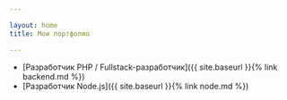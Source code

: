 ```yaml
---

layout: home
title: Мои портфолио

---
```


* [Разработчик PHP / Fullstack-разработчик]({{ site.baseurl }}{% link backend.md %})
* [Разработчик Node.js]({{ site.baseurl }}{% link node.md %})
